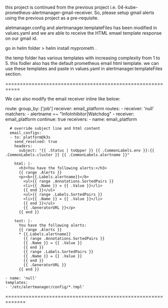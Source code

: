 this project is continued from the previous project i.e. 04-kube-prometheus-alertmanager-gmail-receiver.
So, please setup gmail alerts using the previous project as a pre-requisite.

aletmanager.config and alertmanager.templateFiles has been modified in values.yaml and we are able to receive the HTML emael template response on our gmail id.

go in helm folder > helm install myprometh .

the temp folder has various templates with increasing complexity from 1 to 5.
this fodler also has the default prometheus email html template.
we can use these templates and paste in values.yaml in alertmanager.templateFiles section.

===========================================================

We can also modify the email receiver inline like below:

route:
      group_by: ['job']
      receiver: email_platform
      routes:
      - receiver: 'null'
        matchers:
          - alertname =~ "InfoInhibitor|Watchdog"
      - receiver: email_platform
        continue: true
    receivers:
    - name: email_platform

      # override subject line and html content 
      email_configs:
      - to: platform@k3s
        send_resolved: true
        headers:
          subject: "{{ .Status | toUpper }} {{ .CommonLabels.env }}:{{ .CommonLabels.cluster }} {{ .CommonLabels.alertname }}"

        html: |-
          <h3>You have the following alerts:</h3>
          {{ range .Alerts }}
          <p><b>{{.Labels.alertname}}</b>
            <ul>{{ range .Annotations.SortedPairs }}
            <li>{{ .Name }} = {{ .Value }}</li>
            {{ end }}</ul>
            <ul>{{ range .Labels.SortedPairs }}
            <li>{{ .Name }} = {{ .Value }}</li>
            {{ end }}</ul>
            {{ .GeneratorURL }}</p>
          {{ end }}
         
        text: |-
          You have the following alerts:
          {{ range .Alerts }}
          * {{.Labels.alertname}}
            {{ range .Annotations.SortedPairs }}
            {{ .Name }} = {{ .Value }}
            {{ end }}
            {{ range .Labels.SortedPairs }}
            {{ .Name }} = {{ .Value }}
            {{ end }}
            {{ .GeneratorURL }}
          {{ end }}

    - name: 'null'
    templates:
    - '/etc/alertmanager/config/*.tmpl'
=============================================================